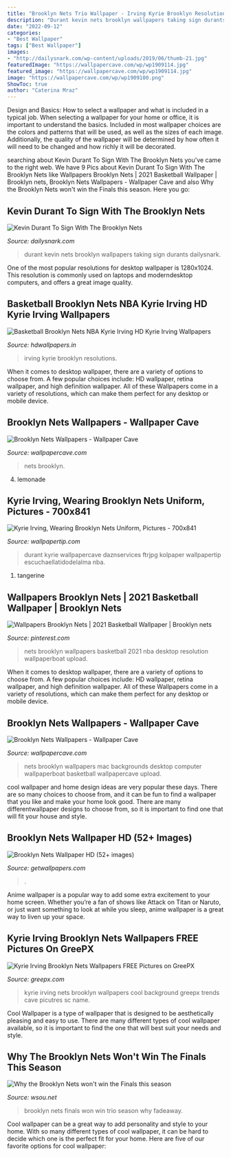 ```yaml
---
title: "Brooklyn Nets Trio Wallpaper - Irving Kyrie Brooklyn Resolutions"
description: "Durant kevin nets brooklyn wallpapers taking sign durants dailysnark"
date: "2022-09-12"
categories:
- "Best Wallpaper"
tags: ["Best Wallpaper"]
images:
- "http://dailysnark.com/wp-content/uploads/2019/06/thumb-21.jpg"
featuredImage: "https://wallpapercave.com/wp/wp1909114.jpg"
featured_image: "https://wallpapercave.com/wp/wp1909114.jpg"
image: "https://wallpapercave.com/wp/wp1909100.png"
ShowToc: true
author: "Caterina Mraz"
---
```



Design and Basics: How to select a wallpaper and what is included in a typical job.
When selecting a wallpaper for your home or office, it is important to understand the basics. Included in most wallpaper choices are the colors and patterns that will be used, as well as the sizes of each image. Additionally, the quality of the wallpaper will be determined by how often it will need to be changed and how richly it will be decorated.

	

		
searching about Kevin Durant To Sign With The Brooklyn Nets you've came to the right web. We have 9 Pics about Kevin Durant To Sign With The Brooklyn Nets like Wallpapers Brooklyn Nets | 2021 Basketball Wallpaper | Brooklyn nets, Brooklyn Nets Wallpapers - Wallpaper Cave and also Why the Brooklyn Nets won&#039;t win the Finals this season. Here you go:
		
    
## Kevin Durant To Sign With The Brooklyn Nets

<img loading=lazy src="http://dailysnark.com/wp-content/uploads/2019/06/thumb-21.jpg" onerror="this.onerror=null;this.src='https://tse2.mm.bing.net/th?id=OIP.8TI_0IIPty5rQu7MYVKASwHaD4&amp;pid=15.1';" alt="Kevin Durant To Sign With The Brooklyn Nets">

_Source: dailysnark.com_

>durant kevin nets brooklyn wallpapers taking sign durants dailysnark. 

	

One of the most popular resolutions for desktop wallpaper is 1280x1024. This resolution is commonly used on laptops and moderndesktop computers, and offers a great image quality.

    
## Basketball Brooklyn Nets NBA Kyrie Irving HD Kyrie Irving Wallpapers

<img loading=lazy src="https://www.hdwallpapers.in/download/basketball_brooklyn_nets_nba_kyrie_irving_hd_kyrie_irving-1920x1080.jpg" onerror="this.onerror=null;this.src='https://tse2.mm.bing.net/th?id=OIP.IuHbnTKKIlngI0P_7Y0agQHaEK&amp;pid=15.1';" alt="Basketball Brooklyn Nets NBA Kyrie Irving HD Kyrie Irving Wallpapers">

_Source: hdwallpapers.in_

>irving kyrie brooklyn resolutions. 

	

When it comes to desktop wallpaper, there are a variety of options to choose from. A few popular choices include: HD wallpaper, retina wallpaper, and high definition wallpaper. All of these Wallpapers come in a variety of resolutions, which can make them perfect for any desktop or mobile device. 

    
## Brooklyn Nets Wallpapers - Wallpaper Cave

<img loading=lazy src="https://wallpapercave.com/wp/wp1909114.jpg" onerror="this.onerror=null;this.src='https://tse4.mm.bing.net/th?id=OIP.kZ8M8UHS4FKG7ftT9YfKHQHaEo&amp;pid=15.1';" alt="Brooklyn Nets Wallpapers - Wallpaper Cave">

_Source: wallpapercave.com_

>nets brooklyn. 

	

4. lemonade 

    
## Kyrie Irving, Wearing Brooklyn Nets Uniform, Pictures - 700x841

<img loading=lazy src="https://wi.wallpapertip.com/wsimgs/186-1861639_kyrie-irving-cartoon-wallpaper-brooklyn-nets.jpg" onerror="this.onerror=null;this.src='https://tse4.mm.bing.net/th?id=OIP.Io_quGulq83h7t23KgULmQHaEK&amp;pid=15.1';" alt="Kyrie Irving, Wearing Brooklyn Nets Uniform, Pictures - 700x841">

_Source: wallpapertip.com_

>durant kyrie wallpapercave daznservices ftrjpg kolpaper wallpapertip escuchaellatidodelalma nba. 

	

1. tangerine 

    
## Wallpapers Brooklyn Nets | 2021 Basketball Wallpaper | Brooklyn Nets

<img loading=lazy src="https://i.pinimg.com/736x/5a/ee/5c/5aee5ce0872dd41e26fe0a521a996208.jpg" onerror="this.onerror=null;this.src='https://tse2.mm.bing.net/th?id=OIP.W6N_POs52QcKIrb68PQppwHaEK&amp;pid=15.1';" alt="Wallpapers Brooklyn Nets | 2021 Basketball Wallpaper | Brooklyn nets">

_Source: pinterest.com_

>nets brooklyn wallpapers basketball 2021 nba desktop resolution wallpaperboat upload. 

	

When it comes to desktop wallpaper, there are a variety of options to choose from. A few popular choices include: HD wallpaper, retina wallpaper, and high definition wallpaper. All of these Wallpapers come in a variety of resolutions, which can make them perfect for any desktop or mobile device. 

    
## Brooklyn Nets Wallpapers - Wallpaper Cave

<img loading=lazy src="https://wallpapercave.com/wp/wp1909100.png" onerror="this.onerror=null;this.src='https://tse3.mm.bing.net/th?id=OIP.1F46VUfIlDzeTBxsbcheoAHaEo&amp;pid=15.1';" alt="Brooklyn Nets Wallpapers - Wallpaper Cave">

_Source: wallpapercave.com_

>nets brooklyn wallpapers mac backgrounds desktop computer wallpaperboat basketball wallpapercave upload. 

	

cool wallpaper and home design ideas are very popular these days. There are so many choices to choose from, and it can be fun to find a wallpaper that you like and make your home look good. There are many differentwallpaper designs to choose from, so it is important to find one that will fit your house and style.

    
## Brooklyn Nets Wallpaper HD (52+ Images)

<img loading=lazy src="https://getwallpapers.com/wallpaper/full/3/d/1/453767.jpg" onerror="this.onerror=null;this.src='https://tse2.mm.bing.net/th?id=OIP.lss6mBp5DwpjPH8tTqOIeQHaEK&amp;pid=15.1';" alt="Brooklyn Nets Wallpaper HD (52+ images)">

_Source: getwallpapers.com_

>. 

	

Anime wallpaper is a popular way to add some extra excitement to your home screen. Whether you’re a fan of shows like Attack on Titan or Naruto, or just want something to look at while you sleep, anime wallpaper is a great way to liven up your space.

    
## Kyrie Irving Brooklyn Nets Wallpapers FREE Pictures On GreePX

<img loading=lazy src="https://greepx.com/wp-content/uploads/2020/02/1581092149_788_kyrie-irving-brooklyn-nets-wallpapers.jpg" onerror="this.onerror=null;this.src='https://tse2.mm.bing.net/th?id=OIP.5jiV64pu5xIklEf9Lu5GEAHaHa&amp;pid=15.1';" alt="Kyrie Irving Brooklyn Nets Wallpapers FREE Pictures on GreePX">

_Source: greepx.com_

>kyrie irving nets brooklyn wallpapers cool background greepx trends cave picutres sc name. 

	

Cool Wallpaper is a type of wallpaper that is designed to be aesthetically pleasing and easy to use. There are many different types of cool wallpaper available, so it is important to find the one that will best suit your needs and style.

    
## Why The Brooklyn Nets Won&#039;t Win The Finals This Season

<img loading=lazy src="https://www.wsou.net/images/brooklyn-trio.jpg" onerror="this.onerror=null;this.src='https://tse4.mm.bing.net/th?id=OIP.zVJjEYKOE5tetfjvMlzU8wHaFj&amp;pid=15.1';" alt="Why the Brooklyn Nets won&#039;t win the Finals this season">

_Source: wsou.net_

>brooklyn nets finals won win trio season why fadeaway. 

	

Cool wallpaper can be a great way to add personality and style to your home. With so many different types of cool wallpaper, it can be hard to decide which one is the perfect fit for your home. Here are five of our favorite options for cool wallpaper: 

